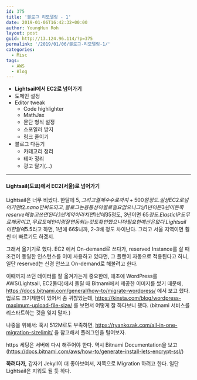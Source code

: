 ```yaml
---
id: 375
title: '블로그 리모델링 - 1'
date: 2019-01-06T16:42:32+00:00
author: YoungHun Roh
layout: post
guid: http://13.124.96.114/?p=375
permalink: '/2019/01/06/블로그-리모델링-1/'
categories:
  - Misc
tags:
  - AWS
  - Blog
---
```

  * **Lightsail에서 EC2로 넘어가기**
  * 도메인 설정
  * Editor tweak 
      * Code highlighter
      * MathJax
      * 문단 형식 설정
      * 스포일러 방지
      * 링크 줄이기 
  * 블로그 다듬기 
      * 카테고리 정리
      * 테마 정리
      * 광고 달기(&#8230;) 

<hr class="wp-block-separator" />

#### Lightsail(도쿄)에서 EC2(서울)로 넘어가기

Lightsail은 너무 비쌌다. 한달에 5$, 그리고 결제 수수료까지 +500원정도. 실상 EC2로 넘어가면 t2.nano만 써도 되고, 블로그는 융통성이 별로 필요 없으니 그냥 1년이든 3년이든 쭉 reserve해놓고 쓰면 된다. 1년 계약이라 치면 1년에 35$정도, 3년이면 65$정도. Elastic IP도 무료 제공이고, 무료 도메인이랑 잘 연동되는것도 확인 했으니 더 필요한 예산은 없다. Lightsail이 한달에 5.5$라고 하면, 1년에 66$니까, 2-3배 정도 차이난다. 그리고 서울 지역이면 훨씬 더 빠르기도 하겠지.

그래서 옮기기로 했다. EC2 에서 On-demand로 쓰다가, reserved Instance를 살 때 조건이 동일한 인스턴스를 이미 사용하고 있다면, 그 플랜이 자동으로 적용된다고 하니, 일단 reserved는 신경 안쓰고 On-demand로 해볼려고 한다.

이때까지 쓰던 데이터를 잘 옮겨가는게 중요한데, 애초에 WordPress를 AWS(Lightsail, EC2둘다)에서 돌릴 때 Bitnami에서 제공한 이미지를 썼기 때문에, <https://docs.bitnami.com/general/how-to/migrate-wordpress/> 에서 보고 했다. 업로드 크기제한이 있어서 좀 귀찮았는데, <https://kinsta.com/blog/wordpress-maximum-upload-file-size/> 를 보면서 어떻게 잘 하다보니 됐다. (bitnami 서비스를 리스타트하는 것을 잊지 말자.)

나중을 위해서: 혹시 512M로도 부족하면, <https://ryankozak.com/all-in-one-migration-sizelimit/> 을 참고해서 플러그인을 털어보자.

https 세팅은 서버에 다시 해주어야 한다. 역시 Bitnami Documentation을 보고 (<https://docs.bitnami.com/aws/how-to/generate-install-lets-encrypt-ssl/>)

**하려다가,** 갑자기 Jekyll이 더 좋아보여서, 저쪽으로 Migration 하려고 한다. 일단 Lightsail은 지워도 될 듯 하다.